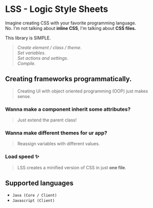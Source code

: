 # LSS - Logic Style Sheets

Imagine creating CSS with your favorite programming language. <br>
No. I'm not talking about **inline CSS**, I'm talking about **CSS files.** <br>

This library is SIMPLE.<br>
> _Create element / class / theme_.<br>
> _Set variables_. <br>
> _Set actions and settings_. <br>
> _Compile._

## Creating frameworks programmatically.
> Creating UI with object oriented programming (OOP) just makes sense.<br>

### Wanna make a component inherit some attributes? 
> Just extend the parent class!</span>

### Wanna make different themes for ur app? 
> Reassign variables with different values.

### Load speed ✨
> LSS creates a minified version of CSS in just **one file**.<br>

## Supported languages 
 - `Java (Core / Client)`
 - `Javascript (Client)`
